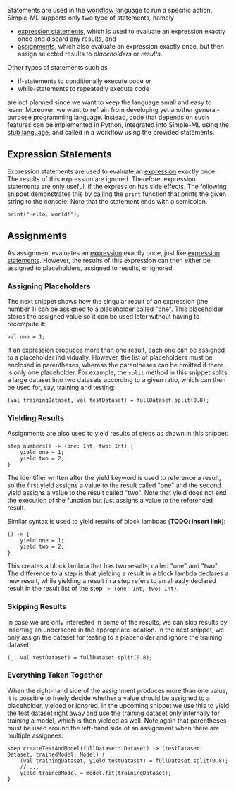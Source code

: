 Statements are used in the [workflow language](./Workflow-Language.md) to run a specific action. Simple-ML supports only two type of statements, namely
* [expression statements](#expression-statements), which is used to evaluate an expression exactly once and discard any results, and
* [assignments](#assignments), which also evaluate an expression exactly once, but then assign selected results to _placeholders_ or _results_.

Other types of statements such as
 * if-statements to conditionally execute code or
 * while-statements to repeatedly execute code

are not planned since we want to keep the language small and easy to learn. Moreover, we want to refrain from developing yet another general-purpose programming language. Instead, code that depends on such features can be implemented in Python, integrated into Simple-ML using the [stub language](./Stub-Language.md), and called in a workflow using the provided statements.

## Expression Statements

Expression statements are used to evaluate an [expression](./Workflow-Language-Expressions.md) exactly once. The results of this expression are ignored. Therefore, expression statements are only useful, if the expression has side effects. The following snippet demonstrates this by [calling](./Workflow-Language-Expressions.md#calls) the `print` function that prints the given string to the console. Note that the statement ends with a semicolon.

    print("Hello, world!");

## Assignments

As assignment evaluates an [expression](./Workflow-Language-Expressions.md) exactly once, just like [expression statements](#expression-statements). However, the results of this expression can then either be assigned to placeholders, assigned to results, or ignored.

### Assigning Placeholders

The next snippet shows how the singular result of an expression (the number 1) can be assigned to a placeholder called "one". This placeholder stores the assigned value so it can be used later without having to recompute it:

    val one = 1;

If an expression produces more than one result, each one can be assigned to a placeholder individually. However, the list of placeholders must be enclosed in parentheses, whereas the parentheses can be omitted if there is only one placeholder. For example, the `split` method in this snippet splits a large dataset into two datasets according to a given ratio, which can then be used for, say, training and testing:

    (val trainingDataset, val testDataset) = fullDataset.split(0.8);

### Yielding Results

Assignments are also used to yield results of [steps](./Workflow-Language-Workflow-Steps.md) as shown in this snippet:

    step numbers() -> (one: Int, two: Int) {
        yield one = 1;
        yield two = 2;
    }

The identifier written after the yield keyword is used to reference a result, so the first yield assigns a value to the result called "one" and the second yield assigns a value to the result called "two". Note that yield does not end the execution of the function but just assigns a value to the referenced result.

Similar syntax is used to yield results of block lambdas (**TODO: insert link**):

    () -> {
        yield one = 1;
        yield two = 2;
    }

This creates a block lambda that has two results, called "one" and "two". The difference to a step is that yielding a result in a block lambda declares a new result, while yielding a result in a step refers to an already declared result in the result list of the step `-> (one: Int, two: Int)`.

### Skipping Results

In case we are only interested in some of the results, we can skip results by inserting an underscore in the appropriate location. In the next snippet, we only assign the dataset for testing to a placeholder and ignore the training dataset:

    (_, val testDataset) = fullDataset.split(0.8);

### Everything Taken Together

When the right-hand side of the assignment produces more than one value, it is possible to freely decide whether a value should be assigned to a placeholder, yielded or ignored. In the upcoming snippet we use this to yield the test dataset right away and use the training dataset only internally for training a model, which is then yielded as well. Note again that parentheses must be used around the left-hand side of an assignment when there are multiple assignees:

    step createTestAndModel(fullDataset: Dataset) -> (testDataset: Dataset, trainedModel: Model) {
        (val trainingDataset, yield testDataset) = fullDataset.split(0.8);
        // ...
        yield trainedModel = model.fit(trainingDataset);
    }

